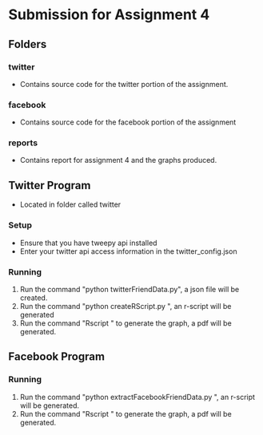 # Submission for Assignment 4

## Folders 
### twitter 
 * Contains source code for the twitter portion of the assignment. 

### facebook 
 * Contains source code for the facebook portion of the assignment 

### reports
* Contains report for assignment 4 and the graphs produced. 

## Twitter Program 
* Located in folder called twitter

### Setup 
* Ensure that you have tweepy api installed 
* Enter your twitter api access information in the twitter_config.json 

### Running 
1) Run the command "python twitterFriendData.py", a json file will be created.
2) Run the command "python createRScript.py <json-file-name> <output-r-script-file>", an r-script will be generated 
3) Run the command "Rscript <output-r-script-file>" to generate the graph, a pdf will be generated. 

## Facebook Program 
### Running 
1) Run the command "python extractFacebookFriendData.py <optional-facebook-file>", an r-script will be generated. 
2) Run the command "Rscript <output-r-script-file>" to generate the graph, a pdf will be generated. 
